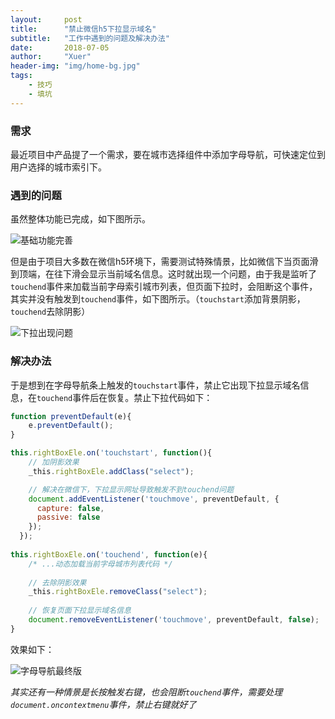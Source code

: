 ```yaml
---
layout:     post
title:      "禁止微信h5下拉显示域名"
subtitle:   "工作中遇到的问题及解决办法"
date:       2018-07-05
author:     "Xuer"
header-img: "img/home-bg.jpg"
tags:
    - 技巧
    - 填坑
---
```


### 需求

最近项目中产品提了一个需求，要在城市选择组件中添加字母导航，可快速定位到用户选择的城市索引下。

### 遇到的问题

虽然整体功能已完成，如下图所示。

![基础功能完善]({{site.baseurl}}/img/in-post/post-workin/letterguide.gif)

但是由于项目大多数在微信h5环境下，需要测试特殊情景，比如微信下当页面滑到顶端，在往下滑会显示当前域名信息。这时就出现一个问题，由于我是监听了`touchend`事件来加载当前字母索引城市列表，但页面下拉时，会阻断这个事件，其实并没有触发到`touchend`事件，如下图所示。（`touchstart`添加背景阴影，`touchend`去除阴影）

![下拉出现问题]({{site.baseurl}}/img/in-post/post-workin/pulldown-error.gif)

### 解决办法

于是想到在字母导航条上触发的`touchstart`事件，禁止它出现下拉显示域名信息，在`touchend`事件后在恢复。禁止下拉代码如下：

```js
function preventDefault(e){
    e.preventDefault();
}

this.rightBoxEle.on('touchstart', function(){
    // 加阴影效果
    _this.rightBoxEle.addClass("select");

    // 解决在微信下，下拉显示网址导致触发不到touchend问题
    document.addEventListener('touchmove', preventDefault, {
      capture: false,
      passive: false
    });
  });
  
this.rightBoxEle.on('touchend', function(e){
    /* ...动态加载当前字母城市列表代码 */
    
    // 去除阴影效果
    _this.rightBoxEle.removeClass("select");
    
    // 恢复页面下拉显示域名信息
    document.removeEventListener('touchmove', preventDefault, false);
}
```

效果如下：

![字母导航最终版]({{site.baseurl}}/img/in-post/post-workin/letterguide-final.gif)

*其实还有一种情景是长按触发右键，也会阻断`touchend`事件，需要处理`document.oncontextmenu`事件，禁止右键就好了*

